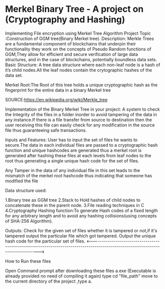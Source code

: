 # Merkel Binary Tree - A project on (Cryptography and Hashing)
Implementing File encryption using Merkel Tree Algorithm 
Project Topic :Construction of GGM tree(Binary Merkel tree).
Description:
Merkle Trees are a fundamental component of blockchains that underpin their functionality they work on the concepts of Pseudo Random functions of GGM,They allow for efficient and secure verification of large data structures, and in the case of  blockchains, potentially boundless data sets.
Basic Structure: 
A tree data structure where each non-leaf node is a hash of it’s child nodes.All the leaf nodes contain the crytographic hashes of the data set.

Merkel Root:The Root of this tree holds a unique cryptographic hash as the fingerprint for the entire data in a binary Merkel tree

SOURCE:https://en.wikipedia.org/wiki/Merkle_tree

Implementation of the Binary Merkel Tree in your project:
A system to check the Integrity of the files in a folder inorder to avoid tampering of the data in any instance.If there is a file transfer from source to destination then the user receiving this file can easily check for any modification in the source file thus guaranteeing safe transactions.


Inputs and Features:
User has to input the set of files he wants to secure.The data in each individual files are passed to a cryptographic hash function and unique hashcodes are generated thus
a merkel root is generated after hashing these files at each levels from leaf nodes to the root thus generating a single unique hash code for the set of files.

Any Tamper in the data of any individual file in this set leads to the mismatch of the merkel root hashcode thus indicating that someone has modified the file



Data structure used:

1.Binary tree as GGM tree
2.Stack to Hold hashes of child nodes to concatenate these in the parent node.
3.File reading techniques in C
4.Cryptography Hashing function:To generate Hash codes of a fixed length for any arbitrary length and to avoid any hashing collisions(using concepts of SHA-256 Algorithm).


Outputs:
Check for the given set of files whether it is tampered or not,if it's tampered output the particular file which got tampered.
Output the unique hash code for the particular set of files.
<--------------------------------------------------------------------------------------------------------------------------------->


How to Run these files

Open Command prompt after downloading these files 
a.exe (Executable is already provided no need of compiling it again)
type cd "file_path" move to the current directory of the project ,type a.


